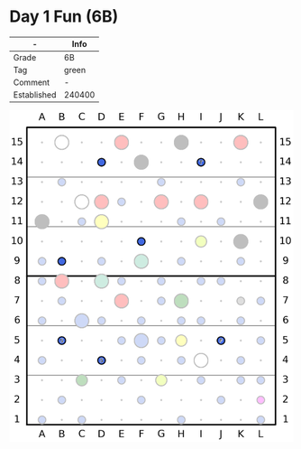 # Day 1 Fun (6B)

| - | Info |
| - | ---- |
| Grade | 6B|
| Tag | green|
| Comment | -|
| Established | 240400 |

![Day_1_Fun](/plots/240512_Day_1_Fun.png)

